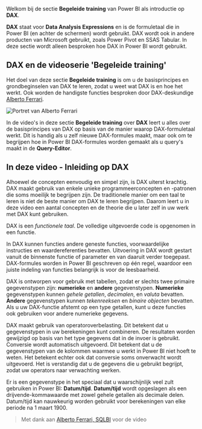 Welkom bij de sectie **Begeleide training** van Power BI als introductie op **DAX**.

**DAX** staat voor **Data Analysis Expressions** en is de formuletaal die in Power BI (en achter de schermen) wordt gebruikt. DAX wordt ook in andere producten van Microsoft gebruikt, zoals Power Pivot en SSAS Tabular. In deze sectie wordt alleen besproken hoe DAX in Power BI wordt gebruikt.

## <a name="dax-and-this-guided-learning-video-series"></a>DAX en de videoserie 'Begeleide training'
Het doel van deze sectie **Begeleide training** is om u de basisprincipes en grondbeginselen van DAX te leren, zodat u weet wat DAX is en hoe het werkt. Ook worden de handigste functies besproken door DAX-deskundige [ Alberto Ferrari](http://www.sqlbi.com/learning-dax/?utm_source=powerbi&utm_medium=marketing&utm_campaign=after-summit).

![Portret van Alberto Ferrari](media/7-1-intro-to-dax/intro_dax_6_alberto_ferrari.png)

In de video's in deze sectie **Begeleide training** over **DAX** leert u alles over de basisprincipes van DAX op basis van de manier waarop DAX-formuletaal werkt. Dit is handig als u zelf nieuwe DAX-formules maakt, maar ook om te begrijpen hoe in Power BI DAX-formules worden gemaakt als u query's maakt in de **Query-Editor**.

## <a name="in-this-video---introduction-to-dax"></a>In deze video - Inleiding op DAX
Alhoewel de concepten eenvoudig en simpel zijn, is DAX uiterst krachtig. DAX maakt gebruik van enkele unieke programmeerconcepten en -patronen die soms moeilijk te begrijpen zijn. De traditionele manier om een taal te leren is niet de beste manier om DAX te leren begrijpen. Daarom leert u in deze video een aantal concepten en de theorie die u later zelf in uw werk met DAX kunt gebruiken.

DAX is een *functionele taal*. De volledige uitgevoerde code is opgenomen in een functie.

In DAX kunnen functies andere geneste functies, voorwaardelijke instructies en waardereferenties bevatten. Uitvoering in DAX wordt gestart vanuit de binnenste functie of parameter en van daaruit verder toegepast. DAX-formules worden in Power BI geschreven op één regel, waardoor een juiste indeling van functies belangrijk is voor de leesbaarheid.

DAX is ontworpen voor gebruik met tabellen, zodat er slechts twee primaire gegevenstypen zijn: **numerieke** en **andere** gegevenstypen. **Numerieke** gegevenstypen kunnen *gehele getallen*, *decimalen*, en *valuta* bevatten. **Andere** gegevenstypen kunnen *tekenreeksen* en *binaire objecten* bevatten. Als u uw DAX-functie afstemt op een type getallen, kunt u deze functies ook gebruiken voor andere numerieke gegevens.

DAX maakt gebruik van operatoroverbelasting. Dit betekent dat u gegevenstypen in uw berekeningen kunt combineren. De resultaten worden gewijzigd op basis van het type gegevens dat in de invoer is gebruikt. Conversie wordt automatisch uitgevoerd. Dit betekent dat u de gegevenstypen van de kolommen waarmee u werkt in Power BI niet hoeft te weten. Het betekent echter ook dat conversie soms onverwacht wordt uitgevoerd. Het is verstandig dat u de gegevens die u gebruikt begrijpt, zodat uw operators naar verwachting werken.

Er is een gegevenstype in het speciaal dat u waarschijnlijk veel zult gebruiken in Power BI: **Datum/tijd**. **Datum/tijd** wordt opgeslagen als een drijvende-kommawaarde met zowel gehele getallen als decimale delen. Datum/tijd kan nauwkeurig worden gebruikt voor berekeningen van elke periode na 1 maart 1900.

> Met dank aan [Alberto Ferrari, SQLBI](http://www.sqlbi.com/learning-dax/?utm_source=powerbi&utm_medium=marketing&utm_campaign=after-summit) voor de video
> 
> 

